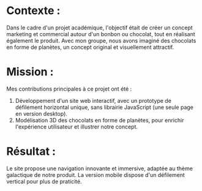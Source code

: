 # Contexte :

Dans le cadre d'un projet académique, l'objectif était de créer un concept marketing et commercial
autour d'un bonbon ou chocolat, tout en réalisant également le produit. Avec mon groupe, nous avons
imaginé des chocolats en forme de planètes, un concept original et visuellement attractif.

# Mission :

Mes contributions principales à ce projet ont été :
1. Développement d'un site web interactif, avec un prototype de défilement horizontal unique, sans librairie JavaScript (une seule page en version desktop).
2. Modélisation 3D des chocolats en forme de planètes, pour enrichir l'expérience utilisateur et illustrer notre concept.

# Résultat :

Le site propose une navigation innovante et immersive, adaptée au thème galactique de notre produit. La version mobile dispose d'un défilement vertical pour plus de praticité.
